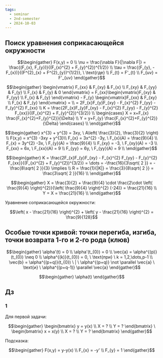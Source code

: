 ```yaml
---
tags:
  - seminar
  - 2nd-semester
  - 2024-10-03
---
```

## Поиск уравнения соприкасающейся окружности

$$\begin{gather}
F(x,y) = 0 \\
\nu = \frac{\nabla F}{|\nabla F|} = \frac{(F_{x}, F_{y})}{(F_{x}^{2} + F_{y}^{2})^{1/2}} \\
\tau = \frac{(F_{y}, - F_{x})}{(F^{2}_{x} + F^{2}_{y})^{1/2}}, \ \text{где} \\
F_{t} = F'_{t} \\
F_{uv} = F'_{uv}
\end{gather}$$

$$\begin{gather}
\begin{vmatrix}
F_{xx} & F_{xy} & F_{x} \\
F_{xy} & F_{yy} & F_{y} \\
F_{x} & F_{y} & 0
\end{vmatrix} = F_{xx}\begin{vmatrix}F_{xy} & F_{yy} \\
F_{x} & F_{y}
\end{vmatrix} - F_{y} \begin{vmatrix}F_{xx} & F_{xy} \\
F_{x} & F_{y}
\end{vmatrix} = \\
= 2F_{x}F_{y}F_{xy} - F_{x}^{2} F_{yy} - F_{y}^{2} F_{xx} \\
K = \frac{2F_{x}F_{y}F_{xy} - F_{x}^{2} F_{yy} - F_{y}^{2} F_{xx}}{(F_{x}^{2} + F_{y}^{2})^{3/2}} \\
\begin{cases}
X = x+F_{x} \frac{F_{x}^{2}+F_{y}^{2}}{\Delta} \\
Y = y+F_{y} \frac{F_{x}^{2}+F_{y}^{2}}{\Delta}
\end{cases} \\
\end{gather}$$

$$\begin{gather}
x^{3} + y^{3} = 3xy, \ A\left( \frac{3}{2}, \frac{3}{2} \right) \\
F(x,y) = x^{3} -3xy + y^{3}\\
F_{x} = 3x^{2} -3y, \ F_{x}(A) = \frac{9}{4} \\
F_{x} = 3y^{2} -3x, \ F_{y}(A) = \frac{9}{4} \\
F_{xy} = -3, \ F_{xy}(A) = -3 \\
F_{xx} = 6x, \ F_{xx}(A) = 9 \\
F_{yy} = 6y, \ F_{yy}(A) = 9  \\
\end{gather}$$

$$\begin{gather}
K = \frac{2F_{x}F_{y}F_{xy} - F_{x}^{2} F_{yy} - F_{y}^{2} F_{xx}}{(F_{x}^{2} + F_{y}^{2})^{3/2}} = \dots = -\frac{16}{3\sqrt{ 2 }} = -\frac{8\sqrt{ 2 }}{3} \implies \\
R = \frac{1}{|K|} = \frac{3}{8\sqrt{ 2 }} = \frac{3\sqrt{ 2 }}{16} \\ 
\end{gather}$$

$$\begin{gather}
X = \frac{3}{2} + \frac{9}{4} \cdot \frac{2\cdot \left( \frac{9}{4} \right)^{2}}{\left( \frac{9}{4} \right)^{2} (-24)} = \frac{21}{16} \\
Y = X = \frac{21}{16} \\
\end{gather}$$

Уравнение соприкасающейся окружности:

$$\left( x - \frac{21}{16} \right)^{2} + \left( y - \frac{21}{16} \right)^{2} = \frac{9}{128}$$

## Особые точки кривой: точки перегиба, изгиба, точки возврата 1-го и 2-го рода (клюв)

$$\begin{gather}
\alpha'(t) = 0 \\
\alpha'(t_{0}) = 0 \\
\vec{a} = \alpha^{(p)}(t_{0}) \neq 0 \\
\alpha^{(k)}(t_{0}) = 0, \ \text{при} \ k = 1,2,\dots,p-1 \\
\vec{b} = \alpha^{(p+q)}(t_{0}) \ | \ \alpha^{(p+q)} \not \parallel \vec{a} \ \text{и} \ \alpha^{(p+q-1)} \parallel \vec{a}
\end{gather}$$

$$\begin{gather}
\alpha(t)
\end{gather}$$

## Дз

### 1

Для первой задачи:

$$\begin{gather}
\begin{bmatrix}
y = y(x) \\
X = ? \\
Y = ?
\end{bmatrix} \
\begin{bmatrix}
x = x(y) \\
X = ? \\
Y = ?
\end{bmatrix}
\end{gather}$$

Подсказка:

$$\begin{gather}
F(x,y) = y-y(x) \\
F_{x} = -y' \\
F_{y} = 1
\end{gather}$$

